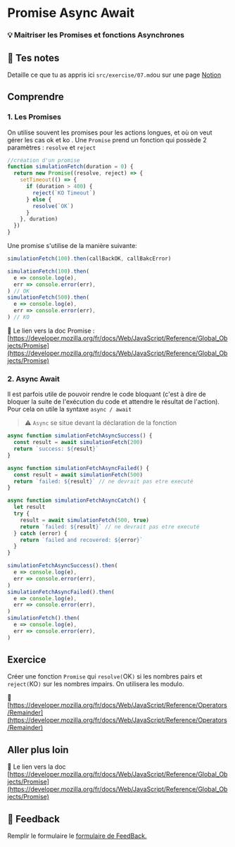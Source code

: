# Promise Async Await

### 💡 Maitriser les Promises et fonctions Asynchrones

## 📝 Tes notes

Detaille ce que tu as appris ici
`src/exercise/07.md`ou sur une page [Notion](https://go.mikecodeur.com/course-notes-template)

## Comprendre

### 1. Les Promises

On utilise souvent les promises pour les actions longues, et où on veut gérer
les cas ok et ko . Une `Promise` prend un fonction qui possède 2 paramètres :
`resolve` et `reject`

```jsx
//création d'un promise
function simulationFetch(duration = 0) {
  return new Promise((resolve, reject) => {
    setTimeout(() => {
      if (duration > 400) {
        reject(`KO Timeout`)
      } else {
        resolve(`OK`)
      }
    }, duration)
  })
}
```

Une promise s'utilise de la manière suivante:

```jsx
simulationFetch(100).then(callBackOK, callBakcError)

simulationFetch(100).then(
  e => console.log(e),
  err => console.error(err),
) // OK
simulationFetch(500).then(
  e => console.log(e),
  err => console.error(err),
) // KO
```

📑 Le lien vers la doc Promise :
[https://developer.mozilla.org/fr/docs/Web/JavaScript/Reference/Global_Objects/Promise](https://developer.mozilla.org/fr/docs/Web/JavaScript/Reference/Global_Objects/Promise)

### 2. Async Await

Il est parfois utile de pouvoir rendre le code bloquant (c'est à dire de
bloquer la suite de l'exécution du code et attendre le résultat de l'action).
Pour cela on utile la syntaxe `async / await`

> ⚠️ `Async` se situe devant la déclaration de la fonction

```jsx
async function simulationFetchAsyncSuccess() {
  const result = await simulationFetch(200)
  return `success: ${result}`
}

async function simulationFetchAsyncFailed() {
  const result = await simulationFetch(500)
  return `failed: ${result}` // ne devrait pas etre executé
}

async function simulationFetchAsyncCatch() {
  let result
  try {
    result = await simulationFetch(500, true)
    return `failed: ${result}` // ne devrait pas etre executé
  } catch (error) {
    return `failed and recovered: ${error}`
  }
}

simulationFetchAsyncSuccess().then(
  e => console.log(e),
  err => console.error(err),
)
simulationFetchAsyncFailed().then(
  e => console.log(e),
  err => console.error(err),
)
simulationFetch().then(
  e => console.log(e),
  err => console.error(err),
)
```

## Exercice

Créer une fonction `Promise` qui `resolve(`OK`)` si les nombres pairs et
`reject(`KO`)` sur les nombres impairs. On utilisera les modulo.

📑
[https://developer.mozilla.org/fr/docs/Web/JavaScript/Reference/Operators/Remainder](https://developer.mozilla.org/fr/docs/Web/JavaScript/Reference/Operators/Remainder)

## Aller plus loin

📑 Le lien vers la doc
[https://developer.mozilla.org/fr/docs/Web/JavaScript/Reference/Global_Objects/Promise](https://developer.mozilla.org/fr/docs/Web/JavaScript/Reference/Global_Objects/Promise)

## 🐜 Feedback

Remplir le formulaire le
[formulaire de FeedBack.](https://go.mikecodeur.com/cours-react-avis?entry.1430994900=React%20Prérequis%20JavaScript&entry.533578441=07%20Promise%20aync%20await)
